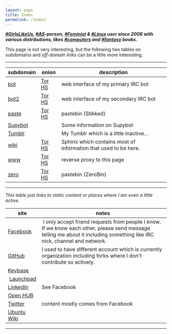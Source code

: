 ```yaml
---
layout: page
title: Index
permalink: /index/
---
```


***[#GirlsLikeUs], [#AS]-person, [#Feminist] & [#Linux] user since 2008
with various distributions, likes [#computers] and [#fantasy] books.***

[#GirlsLikeUs]:https://duckduckgo.com/?q=GirlsLikeUs
[#AS]:https://duckduckgo.com/?q=AS
[#Feminist]:https://duckduckgo.com/?q=Feminist
[#Linux]:https://duckduckgo.com/?q=Linux
[#computers]:https://duckduckgo.com/?q=computers
[#fantasy]:https://duckduckgo.com/?q=fantasy

This page is not very interesting, but the following two tables on
*subdomains* and *off-domain links* can be a little more interesting.

* * * * *

| subdomain | onion | description |
|-----------|-------|-------------|
| [bot](https://bot.mikaela.info) | [Tor HS](http://mjltqllkii2pbosu.onion) | web interface of my primary IRC bot |
| [bot2](https://bot2.mikaela.info) | [Tor HS](http://l3kyuvv3ezxzguld.onion) | web interface of my secondary IRC bot |
| [paste](https://paste.mikaela.info) | [Tor HS](http://7oup7vkdk4cecwnr.onion) | pastebin (Stikked) |
| [Supybot](http://supybot.mikaela.info) |   | Some information on Supybot |
| [Tumblr](http://tumblr.mikaela.info) |   | My Tumblr which is a little inactive… |
| [wiki](https://wiki.mikaela.info) | [Tor HS](http://np32q5bveyvuv4fv.onion) | Sphinx which contains most of information that used to be here. |
| [www](https://www.mikaela.info/) | [Tor HS](http://x25kqpwrh6ztytlw.onion) | reverse proxy to this page |
| [zero](https://zero.mikaela.info) | [Tor HS](http://vjplyzqvgu4vw6ll.onion) | pastebin (ZeroBin)

* * * * *

*This table just links to static content or places where I am even a little
active.*

| site | notes |
|------|-------|
| [Facebook](https://facebook.com/mikaelahmsuomalainen) | I only accept friend requests from people I know. If we know each other, please send message telling me about it including something like IRC nick, channel and network. |
| [GitHub](https://github.com/Mikaela) | I used to have different account which is currently organization including forks where I don't contribute so actively. |
| [Keybase](http://keybase.io/Mikaela) |   |
| [Launchpad](https://launchpad.net/~mikaela) |   |
| [LinkedIn](https://fi.linkedin.com/in/ciblia) | See Facebook |
| [Open HUB](https://www.openhub.net/accounts/Mikaela) |   |
| [Twitter](https://twitter.com/Mkaysi) | content mostly comes from Facebook |
| [Ubuntu Wiki](https://wiki.ubuntu.com/mikaela)

* * * * *

</body>
</html>
